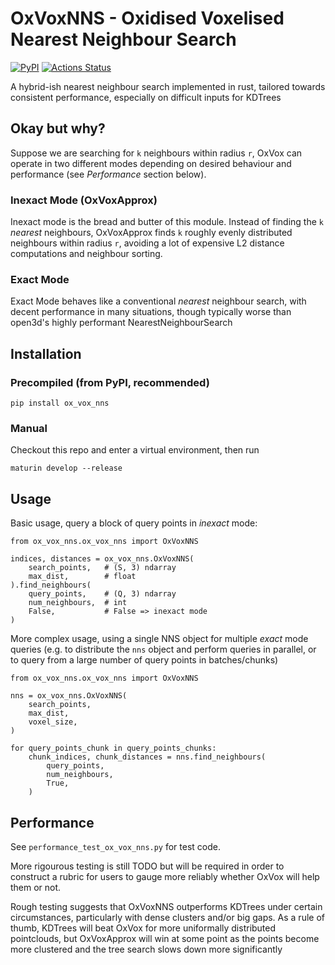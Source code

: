 # OxVoxNNS - Oxidised Voxelised Nearest Neighbour Search

[![PyPI](https://img.shields.io/pypi/v/cibuildwheel.svg)](https://pypi.org/project/ox-vox-nns/)
[![Actions Status](https://github.com/hacmorgan/OxVoxNNS/workflows/CI/badge.svg)](https://github.com/hacmorgan/OxVoxNNS/actions)

A hybrid-ish nearest neighbour search implemented in rust, tailored towards consistent performance, especially on difficult inputs for KDTrees


## Okay but why?
Suppose we are searching for `k` neighbours within radius `r`, OxVox can operate in two different modes depending on desired behaviour and performance (see *Performance* section below).

### Inexact Mode (OxVoxApprox)
Inexact mode is the bread and butter of this module. Instead of finding the `k` *nearest* neighbours, OxVoxApprox finds `k` roughly evenly distributed neighbours within radius `r`, avoiding a lot of expensive L2 distance computations and neighbour sorting.

### Exact Mode
Exact Mode behaves like a conventional *nearest* neighbour search, with decent performance in many situations, though typically worse than open3d's highly performant NearestNeighbourSearch


## Installation
### Precompiled (from PyPI, recommended)
```
pip install ox_vox_nns
```

### Manual
Checkout this repo and enter a virtual environment, then run
```
maturin develop --release
```


## Usage
Basic usage, query a block of query points in *inexact* mode:
```
from ox_vox_nns.ox_vox_nns import OxVoxNNS

indices, distances = ox_vox_nns.OxVoxNNS(
    search_points,   # (S, 3) ndarray
    max_dist,        # float
).find_neighbours(
    query_points,    # (Q, 3) ndarray
    num_neighbours,  # int
    False,           # False => inexact mode
)
```

More complex usage, using a single NNS object for multiple *exact* mode queries (e.g. to distribute the `nns` object and perform queries in parallel, or to query from a large number of query points in batches/chunks)
```
from ox_vox_nns.ox_vox_nns import OxVoxNNS

nns = ox_vox_nns.OxVoxNNS(
    search_points,
    max_dist,
    voxel_size,
)

for query_points_chunk in query_points_chunks:
    chunk_indices, chunk_distances = nns.find_neighbours(
        query_points,
        num_neighbours,
        True,
    )
```


## Performance
See `performance_test_ox_vox_nns.py` for test code.

More rigourous testing is still TODO but will be required in order to construct a rubric for users to gauge more reliably whether OxVox will help them or not.

Rough testing suggests that OxVoxNNS outperforms KDTrees under certain circumstances, particularly with dense clusters and/or big gaps. As a rule of thumb, KDTrees will beat OxVox for more uniformally distributed pointclouds, but OxVoxApprox will win at some point as the points become more clustered and the tree search slows down more significantly
